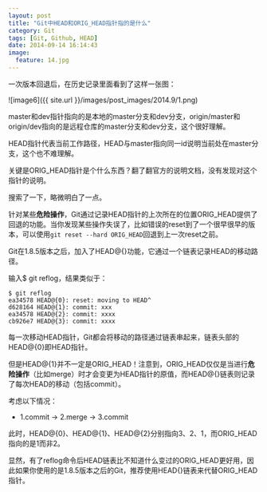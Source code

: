 ```yaml
---
layout: post
title: "Git中HEAD和ORIG_HEAD指针指的是什么"
category: Git
tags: [Git, Github, HEAD]
date: 2014-09-14 16:14:43
image:
  feature: 14.jpg
---
```


一次版本回退后，在历史记录里面看到了这样一张图：

![image6]({{ site.url }}/images/post_images/2014.9/1.png)

master和dev指针指向的是本地的master分支和dev分支，origin/master和origin/dev指向的是远程仓库的master分支和dev分支，这个很好理解。

HEAD指针代表当前工作路径，HEAD与master指向同一id说明当前处在master分支，这个也不难理解。

关键是ORIG_HEAD指针是个什么东西？翻了翻官方的说明文档，没有发现对这个指针的说明。

搜索了一下，略微明白了一点。

针对某些**危险操作**，Git通过记录HEAD指针的上次所在的位置ORIG_HEAD提供了回退的功能。当你发现某些操作失误了，比如错误的reset到了一个很早很早的版本，可以使用`git reset --hard ORIG_HEAD`回退到上一次reset之前。

Git在1.8.5版本之后，加入了HEAD@{}功能，它通过一个链表记录HEAD的移动路径。

输入$ git reflog，结果类似于：

~~~
$ git reflog
ea34578 HEAD@{0}: reset: moving to HEAD^
d628164 HEAD@{1}: commit: xxx
ea34578 HEAD@{2}: commit: xxxx
cb926e7 HEAD@{3}: commit: xxxx
~~~

每一次移动HEAD指针，Git都会将移动的路径通过链表串起来，链表头部的HEAD@{0}即HEAD指针。

但是HEAD@{1}并不一定是ORIG_HEAD！注意到，ORIG_HEAD仅仅是当进行**危险操作**（比如merge）时才会变更为HEAD指针的原值，而HEAD@{}链表则记录了每次HEAD的移动（包括commit）。

考虑以下情况：

+ 1.commit -> 2.merge -> 3.commit

此时，HEAD@{0}、HEAD@{1}、HEAD@{2}分别指向3、2、1，而ORIG_HEAD指向的是1而非2。

显然，有了reflog命令后HEAD链表比不知道什么变过的ORIG_HEAD更好用，因此如果你使用的是1.8.5版本之后的Git，推荐使用HEAD{}链表来代替ORIG_HEAD指针。